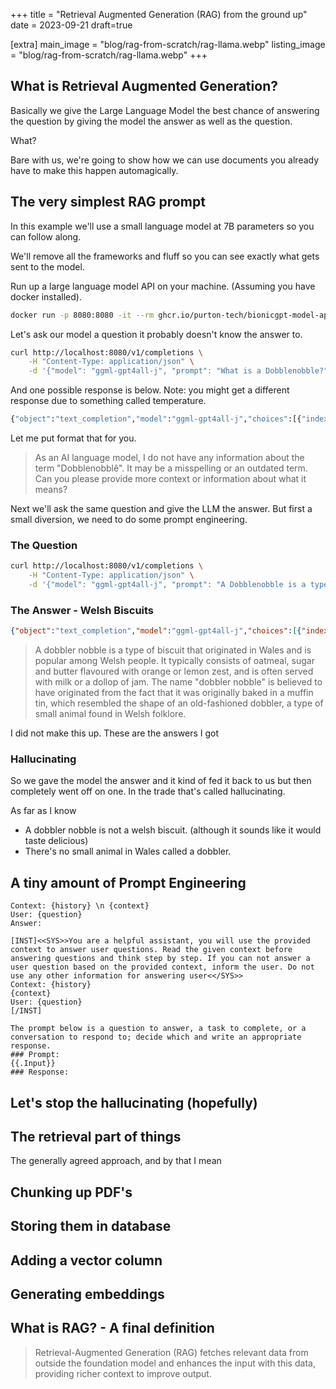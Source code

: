 +++
title = "Retrieval Augmented Generation (RAG) from the ground up"
date = 2023-09-21
draft=true

[extra]
main_image = "blog/rag-from-scratch/rag-llama.webp"
listing_image = "blog/rag-from-scratch/rag-llama.webp"
+++


## What is Retrieval Augmented Generation?

Basically we give the Large Language Model the best chance of answering the question by giving the model the answer as well as the question.

What?

Bare with us, we're going to show how we can use documents you already have to make this happen automagically.

## The very simplest RAG prompt

In this example we'll use a small language model at 7B parameters so you can follow along.

We'll remove all the frameworks and fluff so you can see exactly what gets sent to the model.

Run up a large language model API on your machine. (Assuming you have docker installed).


```sh
docker run -p 8080:8080 -it --rm ghcr.io/purton-tech/bionicgpt-model-api
```

Let's ask our model a question it probably doesn't know the answer to.

```sh
curl http://localhost:8080/v1/completions \
    -H "Content-Type: application/json" \
    -d '{"model": "ggml-gpt4all-j", "prompt": "What is a Dobblenobble?" }'
```

And one possible response is below. Note: you might get a different response due to something called temperature.

```sh
{"object":"text_completion","model":"ggml-gpt4all-j","choices":[{"index":0,"finish_reason":"stop","text":"As an AI language model, I do not have any information about the term \"Dobblenobblê\". It may be a misspelling or an outdated term. Can you please provide more context or information about what it means?"}],"usage":{"prompt_tokens":0,"completion_tokens":0,"total_tokens":0}}
```

Let me put format that for you.

> As an AI language model, I do not have any information about the term \"Dobblenobblê\". It may be a misspelling or an outdated term. Can you please provide more context or information about what it means?

Next we'll ask the same question and give the LLM the answer. But first a small diversion, we need to do some prompt engineering.

### The Question

```sh
curl http://localhost:8080/v1/completions \
    -H "Content-Type: application/json" \
    -d '{"model": "ggml-gpt4all-j", "prompt": "A Dobblenobble is a type of biscuit. What is a Dobblenobble?" }'
```

### The Answer - Welsh Biscuits

```json
{"object":"text_completion","model":"ggml-gpt4all-j","choices":[{"index":0,"finish_reason":"stop","text":"A dobbler nobble is a type of biscuit that originated in Wales and is popular among Welsh people. It typically consists of oatmeal, sugar and butter flavoured with orange or lemon zest, and is often served with milk or a dollop of jam. The name \"dobbler nobble\" is believed to have originated from the fact that it was originally baked in a muffin tin, which resembled the shape of an old-fashioned dobbler, a type of small animal found in Welsh folklore."}],"usage":{"prompt_tokens":0,"completion_tokens":0,"total_tokens":0}}
```

> A dobbler nobble is a type of biscuit that originated in Wales and is popular among Welsh people. It typically consists of oatmeal, sugar and butter flavoured with orange or lemon zest, and is often served with milk or a dollop of jam. The name \"dobbler nobble\" is believed to have originated from the fact that it was originally baked in a muffin tin, which resembled the shape of an old-fashioned dobbler, a type of small animal found in Welsh folklore.

I did not make this up. These are the answers I got

### Hallucinating

So we gave the model the answer and it kind of fed it back to us but then completely went off on one. In the trade that's called hallucinating.

As far as I know

* A dobbler nobble is not a welsh biscuit. (although it sounds like it would taste delicious)
* There's no small animal in Wales called a dobbler.

## A tiny amount of Prompt Engineering

```
Context: {history} \n {context}
User: {question}
Answer:
```

```
[INST]<<SYS>>You are a helpful assistant, you will use the provided context to answer user questions. Read the given context before answering questions and think step by step. If you can not answer a user question based on the provided context, inform the user. Do not use any other information for answering user<</SYS>>
Context: {history}
{context}
User: {question}
[/INST]
```

```
The prompt below is a question to answer, a task to complete, or a conversation to respond to; decide which and write an appropriate response.
### Prompt:
{{.Input}}
### Response:
```

## Let's stop the hallucinating (hopefully)

## The retrieval part of things

The generally agreed approach, and by that I mean

## Chunking up PDF's

## Storing them in database

## Adding a vector column

## Generating embeddings

## What is RAG? - A final definition

> Retrieval-Augmented Generation (RAG) fetches relevant data from outside the foundation model and enhances the input with this data, providing richer context to improve output.